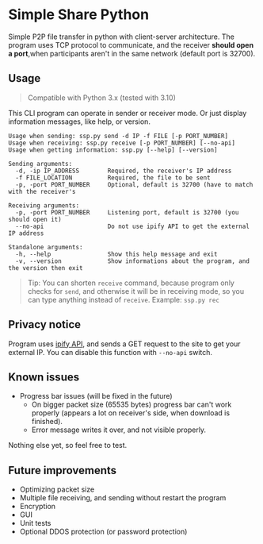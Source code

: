 # Simple Share Python
Simple P2P file transfer in python with client-server architecture.
The program uses TCP protocol to communicate, and the receiver **should open a port**,when participants aren't in the same network (default port is 32700).

## Usage
> Compatible with Python 3.x (tested with 3.10)

This CLI program can operate in sender or receiver mode. Or just display information messages, like help, or version.
```
Usage when sending: ssp.py send -d IP -f FILE [-p PORT_NUMBER]
Usage when receiving: ssp.py receive [-p PORT_NUMBER] [--no-api]
Usage when getting information: ssp.py [--help] [--version]

Sending arguments:
  -d, -ip IP_ADDRESS		Required, the receiver's IP address
  -f FILE_LOCATION			Required, the file to be sent
  -p, -port PORT_NUMBER		Optional, default is 32700 (have to match with the receiver's

Receiving arguments:
  -p, -port PORT_NUMBER		Listening port, default is 32700 (you should open it)
  --no-api					Do not use ipify API to get the external IP address

Standalone arguments:
  -h, --help				Show this help message and exit
  -v, --version				Show informations about the program, and the version then exit
```
> Tip: You can shorten `receive` command, because program only checks for `send`, and otherwise it will be in receiving mode, so you can type anything instead of `receive`.
> Example: `ssp.py rec`
## Privacy notice
Program uses [ipify API](https://www.ipify.org), and sends a GET request to the site to get your external IP. You can disable this function with `--no-api` switch.

## Known issues
- Progress bar issues (will be fixed in the future)
	- On bigger packet size (65535 bytes) progress bar can't work properly (appears a lot on receiver's side, when download is finished).
	- Error message writes it over, and not visible properly.

 Nothing else yet, so feel free to test.

## Future improvements
- Optimizing packet size
- Multiple file receiving, and sending without restart the program
- Encryption
- GUI
- Unit tests
- Optional DDOS protection (or password protection)